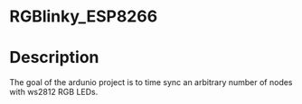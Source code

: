 # RGBlinky_ESP8266

Description
===========
The goal of the ardunio project is to time sync an arbitrary number of nodes
with ws2812 RGB LEDs.
